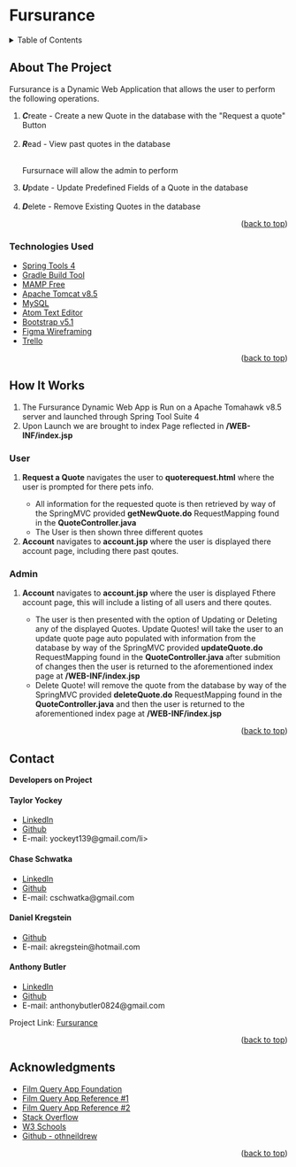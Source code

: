 # Fursurance

<!-- PROJECT LOGO -->

<!-- TABLE OF CONTENTS -->

<details>
  <summary>Table of Contents</summary>
  <ul>
    <li>
      <a href="#about-the-project">About The Project</a>
  </ul>
  <ul>
    <li><a href="#technologies-used">Technologies Used</a></li>
  </ul>
  </li>
  <ul>
    <li><a href="#howitworks">How It Works</a></li>
  </ul>
  <ul>
    <li><a href="#contact">Contact</a></li>
  </ul>

  <ul>
    <li><a href="#acknowledgments">Acknowledgments</a></li>
  </ul>

</details>

<!-- ABOUT THE PROJECT -->

## About The Project

<p>Fursurance is a Dynamic Web Application that allows the user to perform the following operations.</p>
<ol>
  <li><strong><em>C</em></strong>reate - Create a new Quote in the database with the "Request a quote" Button</li>
  <br>
  <li><strong><em>R</em></strong>ead - View past quotes in the database</li>
  <br>

  <p>Fursurnace will allow the admin to perform </p>

  <li><strong><em>U</em></strong>pdate - Update Predefined Fields of a Quote in the database</li>
  <br>
  <li><strong><em>D</em></strong>elete - Remove Existing Quotes in the database</li>
</ol>
<!--[![Product Name Screen Shot][product-screenshot]](https://example.com) -->

<p align="right">(<a href="#top">back to top</a>)</p>

### Technologies Used

- [Spring Tools 4](https://spring.io/tools)
- [Gradle Build Tool](https://gradle.org/install/)
- [MAMP Free](https://www.mamp.info/en/mac/)
- [Apache Tomcat v8.5](https://tomcat.apache.org/)
- [MySQL](https://www.mysql.com/)
- [Atom Text Editor](https://atom.io/)
- [Bootstrap v5.1](https://getbootstrap.com)
- [Figma Wireframing](https://www.figma.com)
- [Trello](https://trello.com)

<p align="right">(<a href="#top">back to top</a>)</p>

## How It Works


<ol>
  <li>
    The Fursurance Dynamic Web App is Run on a Apache Tomahawk v8.5 server and launched through Spring Tool Suite 4
  </li>
  <li>
    Upon Launch we are brought to index Page reflected in <strong>/WEB-INF/index.jsp</strong>
  </li>
  </ol>
  <h3><strong>User</strong></h3>
  <ol>
  <li>
    <strong>Request a Quote</strong> navigates the user to <strong>quoterequest.html</strong> where the user is prompted for there pets info.
  </li>
  <ul>
    <li>All information for the requested quote is then retrieved by way of the SpringMVC provided <strong>getNewQuote.do</strong> RequestMapping found in the <strong>QuoteController.java</strong>
    </li>
    <li>The User is then shown three different quotes</li>

  </ul>
  <li>
    <strong>Account</strong> navigates to <strong>account.jsp</strong> where the user is displayed there account page, including there past qoutes.
  </li>
</ol>
<h3><strong>Admin</strong></h3>
<ol>
  <li><strong>Account</strong> navigates to <strong>account.jsp</strong> where the user is displayed Fthere account page, this will include a listing of all users and there qoutes.</li>
  <ul>
    <li> The user is then presented with the option of Updating or Deleting any of the displayed Quotes. Update Quotes! will take the user to an update quote page auto populated with information from the database by way of the SpringMVC provided <strong>updateQuote.do</strong> RequestMapping found in the
      <strong>QuoteController.java</strong> after submition of changes then the user is returned to the aforementioned index page at <strong>/WEB-INF/index.jsp</strong>
    </li>
    <li> Delete Quote! will remove the quote from the database by way of the SpringMVC provided <strong>deleteQuote.do</strong> RequestMapping found in the <strong>QuoteController.java</strong> and then the user is returned to the aforementioned
      index page at <strong>/WEB-INF/index.jsp</strong>
    </li>
  </ul>
</ol>

<p align="right">(<a href="#top">back to top</a>)</p>

## Contact

<strong>Developers on Project</strong>

<h4>Taylor Yockey</h4>

<ul>
  <li><a href="https://www.linkedin.com/in/tayloryockey/">LinkedIn</a></li>
  <li><a href="https://github.com/TaylorY1">Github</a></li>
  <li> E-mail: yockeyt139@gmail.com/li>
</ul>

<h4>Chase Schwatka</h4>

<ul>
  <li><a href="https://www.linkedin.com/in/chaseschwatka/">LinkedIn</a></li>
  <li><a href="https://github.com/cschwatka">Github</a></li>
  <li> E-mail: cschwatka@gmail.com</li>
</ul>

<h4>Daniel Kregstein</h4>

<ul>
  <!-- <li><a href="--">LinkedIn</a></li> -->
  <li><a href="https://github.com/Akregstein">Github</a></li>
  <li> E-mail: akregstein@hotmail.com</li>
</ul>

<h4>Anthony Butler</h4>

<ul>
  <li><a href="http://www.linkedin.com/in/anthony-tyler-butler">LinkedIn</a></li>
  <li><a href="https://github.com/anthonyb0824">Github</a></li>
  <li> E-mail: anthonybutler0824@gmail.com</li>
</ul>

Project Link: [Fursurance](https://github.com/acorneld/Fursurance)

<p align="right">(<a href="#top">back to top</a>)</p>

<!-- ACKNOWLEDGMENTS -->

## Acknowledgments

- [Film Query App Foundation](https://github.com/anthonyb0824/FilmQueryProject)
- [Film Query App Reference #1](https://github.com/Cagugu/FilmQueryProject)
- [Film Query App Reference #2](https://github.com/acorneld/FilmQueryProject)
- [Stack Overflow](https://stackoverflow.com/)
- [W3 Schools](https://www.w3schools.com/)
- [Github - othneildrew](https://github.com/othneildrew/Best-README-Template)

<p align="right">(<a href="#top">back to top</a>)</p>
